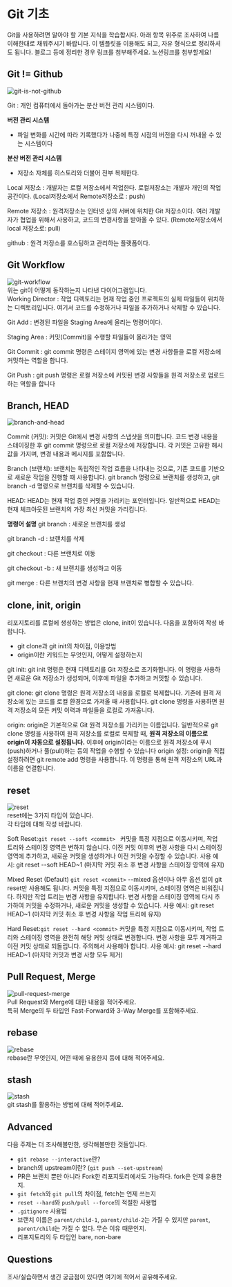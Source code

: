# Git 기초
Git을 사용하려면 알아야 할 기본 지식을 학습합시다. 아래 항목 위주로 조사하여 나름 이해한대로 채워주시기 바랍니다. 이 템플릿을 이용해도 되고, 자유 형식으로 정리하셔도 됩니다. 블로그 등에 정리한 경우 링크를 첨부해주세요.
노션링크를 첨부할게요! 

## Git != Github
![git-is-not-github](https://user-images.githubusercontent.com/51331195/160232512-3d6686ca-4ae3-4f11-a8d7-c893c0a7526a.png)  

Git : 개인 컴퓨터에서 돌아가는  분산 버전 관리 시스템이다.

**버전 관리 시스템**

- 파일 변화를 시간에 따라 기록했다가 나중에 특정 시점의 버전을 다시 꺼내올 수 있는 시스템이다

**분산 버전 관리 시스템** 

- 저장소 자체를 히스토리와 더불어 전부 복제한다.

Local 저장소 : 개발자는 로컬 저장소에서 작업한다. 로컬저장소는 개발자 개인의 작업 공간이다.
(Local저장소에서 Remote저장소로 : push)

Remote 저장소 : 원격저장소는 인터넷 상의 서버에 위치한 Git 저장소이다. 여러 개발자가 협업을 위해서 사용하고, 코드의 변경사항을 받아올 수 있다. 
(Remote저장소에서 local 저장소로: pull)

github : 원격 저장소를 호스팅하고 관리하는 플랫폼이다. 



## Git Workflow
![git-workflow](https://cdn-media-1.freecodecamp.org/images/1*iL2J8k4ygQlg3xriKGimbQ.png)  
위는 git이 어떻게 동작하는지 나타낸 다이어그램입니다.  
Working Director : 작업 디렉토리는 현재 작업 중인 프로젝트의 실제 파일들이 위치하는 디렉토리입니다. 여기서 코드를 수정하거나 파일을 추가하거나 삭제할 수 있습니다.

Git Add : 변경된 파일을 Staging Area에 올리는 명령어이다. 

Staging Area : 커밋(Commit)을 수행할 파일들이 올라가는 영역

Git Commit : git commit 명령은 스테이지 영역에 있는 변경 사항들을 로컬 저장소에 커밋하는 역할을 합니다. 

Git Push : git push 명령은 로컬 저장소에 커밋된 변경 사항들을 원격 저장소로 업로드하는 역할을 합니다

## Branch, HEAD
![branch-and-head](https://ihatetomatoes.net/wp-content/uploads/2020/04/07-head-pointer.png)  

Commit (커밋):
커밋은 Git에서 변경 사항의 스냅샷을 의미합니다.
코드 변경 내용을 스테이징한 후 git commit 명령으로 로컬 저장소에 저장합니다.
각 커밋은 고유한 해시값을 가지며, 변경 내용과 메시지를 포함합니다.

Branch (브랜치):
브랜치는 독립적인 작업 흐름을 나타내는 것으로, 기존 코드를 기반으로 새로운 작업을 진행할 때 사용합니다.
git branch 명령으로 브랜치를 생성하고, git branch -d 명령으로 브랜치를 삭제할 수 있습니다.

HEAD:
HEAD는 현재 작업 중인 커밋을 가리키는 포인터입니다.
일반적으로 HEAD는 현재 체크아웃된 브랜치의 가장 최신 커밋을 가리킵니다.

**명령어 설명**
git branch <new-branch-name> : 새로운 브랜치를 생성

git branch -d <branch-name> : 브랜치를 삭제

git checkout <branch-name> : 다른 브랜치로 이동

git checkout -b <new-branch-name> : 새 브랜치를 생성하고 이동

git merge <source-branch> : 다른 브랜치의 변경 사항을 현재 브랜치로 병합할 수 있습니다.

## clone, init, origin
리포지토리를 로컬에 생성하는 방법은 clone, init이 있습니다. 다음을 포함하여 작성 바랍니다.
- git clone과 git init의 차이점, 이용방법
- origin이란 키워드는 무엇인지, 어떻게 설정하는지

git init:
git init 명령은 현재 디렉토리를 Git 저장소로 초기화합니다. 이 명령을 사용하면 새로운 Git 저장소가 생성되며, 이후에 파일을 추가하고 커밋할 수 있습니다.

git clone:
git clone 명령은 원격 저장소의 내용을 로컬로 복제합니다. 기존에 원격 저장소에 있는 코드를 로컬 환경으로 가져올 때 사용합니다. git clone 명령을 사용하면 원격 저장소의 모든 커밋 이력과 파일들을 로컬로 가져옵니다.

origin:
origin은 기본적으로 Git 원격 저장소를 가리키는 이름입니다. 일반적으로 git clone 명령을 사용하여 원격 저장소를 로컬로 복제할 때, **원격 저장소의 이름으로 origin이 자동으로 설정됩니다.** 이후에 origin이라는 이름으로 원격 저장소에 푸시(push)하거나 풀(pull)하는 등의 작업을 수행할 수 있습니다
origin 설정:
origin을 직접 설정하려면 git remote add 명령을 사용합니다. 이 명령을 통해 원격 저장소의 URL과 이름을 연결합니다.

## reset
![reset](https://user-images.githubusercontent.com/51331195/160235594-8836570b-e8bf-484a-bb92-b2bd6d873066.png)  
reset에는 3가지 타입이 있습니다.  
각 타입에 대해 작성 바랍니다.

Soft Reset:`git reset --soft <commit> `
커밋을 특정 지점으로 이동시키며, 작업 트리와 스테이징 영역은 변하지 않습니다.
이전 커밋 이후의 변경 사항을 다시 스테이징 영역에 추가하고, 새로운 커밋을 생성하거나 이전 커밋을 수정할 수 있습니다.
사용 예시: git reset --soft HEAD~1 (마지막 커밋 취소 후 변경 사항을 스테이징 영역에 유지)

Mixed Reset (Default) `git reset <commit>` --mixed 옵션이나 아무 옵션 없이 git reset만 사용해도 됩니다.
커밋을 특정 지점으로 이동시키며, 스테이징 영역은 비워집니다. 하지만 작업 트리는 변경 사항을 유지합니다.
변경 사항을 스테이징 영역에 다시 추가하여 커밋을 수정하거나, 새로운 커밋을 생성할 수 있습니다.
사용 예시: git reset HEAD~1 (마지막 커밋 취소 후 변경 사항을 작업 트리에 유지)

Hard Reset:`git reset --hard <commit>` 
커밋을 특정 지점으로 이동시키며, 작업 트리와 스테이징 영역을 완전히 해당 커밋 상태로 변경합니다.
변경 사항을 모두 제거하고 이전 커밋 상태로 되돌립니다. 주의해서 사용해야 합니다.
사용 예시: git reset --hard HEAD~1 (마지막 커밋과 변경 사항 모두 제거)

## Pull Request, Merge
![pull-request-merge](https://atlassianblog.wpengine.com/wp-content/uploads/bitbucket411-blog-1200x-branches2.png)  
Pull Request와 Merge에 대한 내용을 적어주세요.  
특히 Merge의 두 타입인 Fast-Forward와 3-Way Merge를 포함해주세요.

## rebase
![rebase](https://user-images.githubusercontent.com/51331195/160234052-7fe70f85-5906-4474-b809-782adae92b3c.png)  
rebase란 무엇인지, 어떤 때에 유용한지 등에 대해 적어주세요.

## stash
![stash](https://d8it4huxumps7.cloudfront.net/bites/wp-content/banners/2023/4/642a663eaff96_git_stash.png)  
git stash를 활용하는 방법에 대해 적어주세요.

## Advanced
다음 주제는 더 조사해볼만한, 생각해볼만한 것들입니다. 
- `git rebase --interactive`란?
- branch의 upstream이란? (`git push --set-upstream`)
- PR은 브랜치 뿐만 아니라 Fork한 리포지토리에서도 가능하다. fork은 언제 유용한지. 
- `git fetch`와 `git pull`의 차이점, fetch는 언제 쓰는지
- `reset --hard`와 `push/pull --force`의 적절한 사용법
- `.gitignore` 사용법
- 브랜치 이름은 `parent/child-1`, `parent/child-2`는 가질 수 있지만 `parent`, `parent/child`는 가질 수 없다. 무슨 이유 때문인지. 
- 리포지토리의 두 타입인 bare, non-bare

## Questions
조사/실습하면서 생긴 궁금점이 있다면 여기에 적어서 공유해주세요.